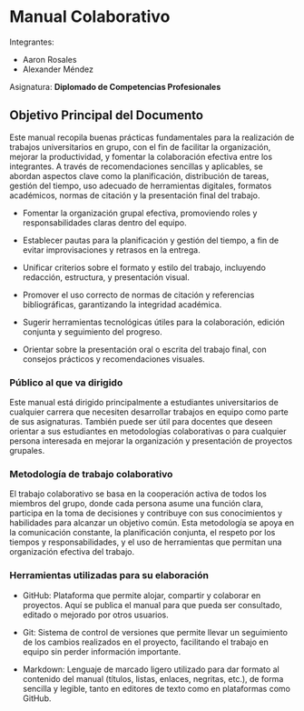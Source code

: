 # Manual Colaborativo

Integrantes: 

* Aaron Rosales
* Alexander Méndez

Asignatura: **Diplomado de Competencias Profesionales**

## Objetivo Principal del Documento

Este manual recopila buenas prácticas fundamentales para la realización de trabajos universitarios en grupo, con el fin de facilitar la organización, mejorar la productividad, y fomentar la colaboración efectiva entre los integrantes. A través de recomendaciones sencillas y aplicables, se abordan aspectos clave como la planificación, distribución de tareas, gestión del tiempo, uso adecuado de herramientas digitales, formatos académicos, normas de citación y la presentación final del trabajo.

* Fomentar la organización grupal efectiva, promoviendo roles y responsabilidades claras dentro del equipo.

* Establecer pautas para la planificación y gestión del tiempo, a fin de evitar improvisaciones y retrasos en la entrega.

* Unificar criterios sobre el formato y estilo del trabajo, incluyendo redacción, estructura, y presentación visual.

* Promover el uso correcto de normas de citación y referencias bibliográficas, garantizando la integridad académica.

* Sugerir herramientas tecnológicas útiles para la colaboración, edición conjunta y seguimiento del progreso.

* Orientar sobre la presentación oral o escrita del trabajo final, con consejos prácticos y recomendaciones visuales.

### Público al que va dirigido

Este manual está dirigido principalmente a estudiantes universitarios de cualquier carrera que necesiten desarrollar trabajos en equipo como parte de sus asignaturas. También puede ser útil para docentes que deseen orientar a sus estudiantes en metodologías colaborativas o para cualquier persona interesada en mejorar la organización y presentación de proyectos grupales.

### Metodología de trabajo colaborativo

El trabajo colaborativo se basa en la cooperación activa de todos los miembros del grupo, donde cada persona asume una función clara, participa en la toma de decisiones y contribuye con sus conocimientos y habilidades para alcanzar un objetivo común. Esta metodología se apoya en la comunicación constante, la planificación conjunta, el respeto por los tiempos y responsabilidades, y el uso de herramientas que permitan una organización efectiva del trabajo.

### Herramientas utilizadas para su elaboración

* GitHub: Plataforma que permite alojar, compartir y colaborar en proyectos. Aquí se publica el manual para que pueda ser consultado, editado o mejorado por otros usuarios.

* Git: Sistema de control de versiones que permite llevar un seguimiento de los cambios realizados en el proyecto, facilitando el trabajo en equipo sin perder información importante.

* Markdown: Lenguaje de marcado ligero utilizado para dar formato al contenido del manual (títulos, listas, enlaces, negritas, etc.), de forma sencilla y legible, tanto en editores de texto como en plataformas como GitHub.